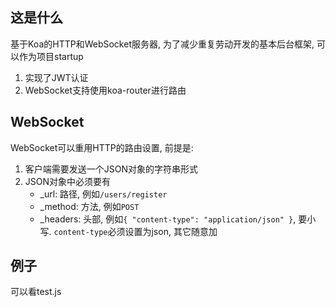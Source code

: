## 这是什么
基于Koa的HTTP和WebSocket服务器, 为了减少重复劳动开发的基本后台框架, 可以作为项目startup

1. 实现了JWT认证
2. WebSocket支持使用koa-router进行路由

## WebSocket

WebSocket可以重用HTTP的路由设置, 前提是:

1. 客户端需要发送一个JSON对象的字符串形式
2. JSON对象中必须要有
	* _url: 路径, 例如`/users/register`
	* _method: 方法, 例如`POST`
	* _headers: 头部, 例如`{ "content-type": "application/json" }`, 要小写. `content-type`必须设置为json, 其它随意加

## 例子

可以看test.js
